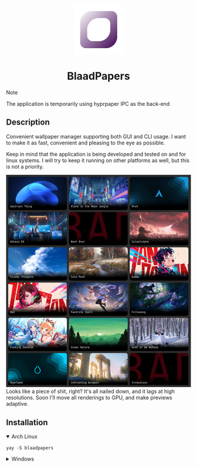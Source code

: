 <div align="center">
    <img src="resources/blaadpapers.svg" alt="BlaadPapersLogo" width="135"/>
    <h1>BlaadPapers</h1>
</div>

> [!NOTE]
> The application is temporarily using hyprpaper IPC as the back-end

## Description
Convenient wallpaper manager supporting both GUI and CLI usage.
I want to make it as fast, convenient and pleasing to the eye as possible.

Keep in mind that the application is being developed and tested on and for linux systems.
I will try to keep it running on other platforms as well, but this is not a priority.

<div align="center">
    <img src="resources/preview.png" alt="Application preview" width="700">
</div>
Looks like a piece of shit, right?
It's all nailed down, and it lags at high resolutions.
Soon I'll move all renderings to GPU, and make previews adaptive.

## Installation
<details open>
    <summary>Arch Linux</summary>
    <pre><code class="language-bash">yay -S blaadpapers</code></pre>
</details>
<details>
    <summary>Windows</summary>
    <p>Expected after adding major features and implementing own wallpaper rendering.</p>
</details>
